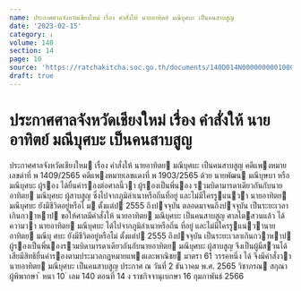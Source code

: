 ```yaml
---
name: ประกาศศาลจังหวัดเชียงใหม่ เรื่อง คำสั่งให้ นายอาทิตย์ มณีบุศบะ เป็นคนสาบสูญ
date: '2023-02-15'
category: ง
volume: 140
section: 14
page: 10
source: 'https://ratchakitcha.soc.go.th/documents/140D014N0000000001000.pdf'
draft: true
---
```


# ประกาศศาลจังหวัดเชียงใหม่ เรื่อง คำสั่งให้ นายอาทิตย์ มณีบุศบะ เป็นคนสาบสูญ

ประกาศศาลจังหวัดเชียงใหม เรื่อง คําสั่งให้ นายอาทิตย มณีบุศบะ เป็นคนสาบสูญ คดีแพงหมายเลขดําที่ พ 1409/2565 คดีแพงหมายเลขแดงที่ พ 1903/2565 ด้วย นายพัฒน มณีบุษบา หรือมณีบุศบะ ผู้รอง ได้ยื่นคํารองต่อศาลนี้วา ผู้รองเป็นพี่นอง รวมบิดามารดาเดียวกันกับนายอาทิตย มณีบุศบะ ผู้สาบสูญ ซึ่งไปจากภูมิลําเนาหรือถิ่นที่อยู่ และไม่มีใครรูแนวำ นายอาทิตย มณีบุศบะ ยังมีชีวิตอยู่หรือไ ม ตั้งแต่ป 2555 ถึงปจจุบัน ตลอดมาจนถึงปจจุบัน เป็นระยะเวลาเกินกวาหาป ขอให้ศาลมีคําสั่งให้ นายอาทิตย มณีบุศบะ เป็นคนสาบสูญ ศาลไตสวนแล้ว ได้ความวา นายอาทิตย มณีบุศบะ ได้ไปจากภูมิลําเนาหรือถิ่น ที่อยู่ และไม่มีใครรูแนวานายอาทิตย มณีบุ ศบะ ยังมีชีวิตอยู่หรือไม่ ตั้งแต่ป 2555 ถึงปจจุบัน เป็นระยะเวลาเกินกวาหาป ผู้รองเป็นพี่นองรวมบิดามารดาเดียวกันกับนายอาทิตย มณีบุศบะ ผู้สาบสูญ จึงเป็นผู้มีสวนได้เสียมีสิทธิยื่นคํารองตามประมวลกฎหมายแพงและพาณิชย มาตรา 61 วรรคหนึ่ง ได้ จึงมีคําสั่งวา นายอาทิตย มณีบุศบะ เป็นคนสาบสูญ ประกาศ ณ วันที่ 2 ธันวาคม พ.ศ. 2565 วิชาภรณ สกุณา ผู้พิพากษา ้ หนา 10 ่ เลม 140 ตอนที่ 14 ง ราชกิจจานุเบกษา 16 กุมภาพันธ์ 2566
